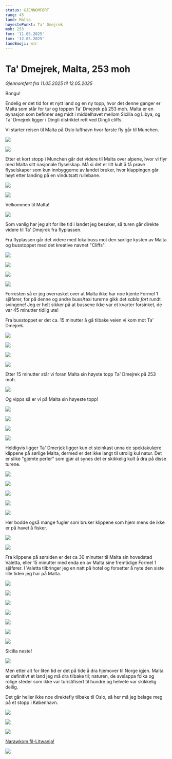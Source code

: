 ```yaml
---
status: GJENNOMFØRT
rang: 45
land: Malta
høyestePunkt: Ta' Dmejrek
moh: 253
fom: '11.05.2025'
tom: '12.05.2025'
landEmoji: 🇲🇹
---
```


# Ta' Dmejrek, Malta, 253 moh

_Gjennomført fra 11.05.2025 til 12.05.2025_

Bongu!

Endelig er det tid for et nytt land og en ny topp, hvor det denne ganger er Malta som står for tur og toppen Ta' Dmejrek på 253 moh. 
Malta er en øynasjon som befinner seg midt i middelhavet mellom Sicilia og Libya, og Ta' Dmejrek ligger i Dingli distriktet rett ved Dingli cliffs.

Vi starter reisen til Malta på Oslo lufthavn hvor første fly går til Munchen.

![](../../assets/45_malta/osl_til_malta/på_bakken_osl.jpg)

![](../../assets/45_malta/osl_til_malta/i_luften_til_munchen.jpg)

Etter et kort stopp i Munchen går det videre til Malta over alpene, hvor vi flyr med Malta sitt nasjonale flyselskap. Må si det er litt kult å få prøve flyselskaper som kun innbyggerne av landet bruker, hvor klappingen går høyt etter landing på en vindutsatt rullebane.

![](../../assets/45_malta/osl_til_malta/på_bakken_munchen.jpg)

![](../../assets/45_malta/osl_til_malta/over_alpene_1.jpg)

Velkommen til Malta!

![](../../assets/45_malta/osl_til_malta/malta_flyplass.jpg)

Som vanlig har jeg alt for lite tid i landet jeg besøker, så turen går direkte videre til Ta' Dmejrek fra flyplassen.

Fra flyplassen går det videre med lokalbuss mot den sørlige kysten av Malta og busstoppet med det kreative navnet "Cliffs".

![](../../assets/45_malta/til_toppen/buss.jpg)

![](../../assets/45_malta/til_toppen/by_til_topp.jpg)

![](../../assets/45_malta/til_toppen/cliffs_busstopp.jpg)

![](../../assets/45_malta/til_toppen/skilt_nær_toppen.jpg)

Forresten så er jeg overrasket over at Malta ikke har noe kjente Formel 1 sjåfører, for på denne og andre buss/taxi turerne gikk det _sabla fort_ rundt svingene! Jeg er helt sikker på at bussene ikke var et kvarter forsinket, de var 45 minutter tidlig ute!

Fra busstoppet er det ca. 15 minutter å gå tilbake veien vi kom mot Ta' Dmejrek.

![](../../assets/45_malta/til_toppen/vei_til_toppen_1.jpg)

![](../../assets/45_malta/til_toppen/vei_til_toppen_2.jpg)

![](../../assets/45_malta/til_toppen/snegler_på_kaktus.jpg)

![](../../assets/45_malta/til_toppen/vei_til_toppen_3.jpg)

Etter 15 minutter står vi foran Malta sin høyste topp Ta' Dmejrek på 253 moh.

![](../../assets/45_malta/toppen/mur_foran_toppen.jpg)

Og vipps så er vi på Malta sin høyeste topp!

![](../../assets/45_malta/toppen/utsikt_1.jpg)

![](../../assets/45_malta/toppen/utsikt_2.jpg)

![](../../assets/45_malta/toppen/utsikt_3.jpg)

![](../../assets/45_malta/toppen/utsikt_4.jpg)

Heldigvis ligger Ta' Dmerjek ligger kun et steinkast unna de spektakulære klippene på sørlige Malta, dermed er det ikke langt til utrolig kul natur. Det er slike "gjemte perler" som gjør at synes det er skikkelig kult å dra på disse turene.

![](../../assets/45_malta/klipper/klipper_høyre_1.jpg)

![](../../assets/45_malta/klipper/klipper_høyre_2.jpg)

![](../../assets/45_malta/klipper/mellom_steiner.jpg)

![](../../assets/45_malta/klipper/utskiktspost.jpg)

![](../../assets/45_malta/klipper/klipper_venstre.jpg)

Her bodde også mange fugler som bruker klippene som hjem mens de ikke er på havet å fisker.

![](../../assets/45_malta/klipper/fuglereder/klippe_med_fuglereder.jpg)

![](../../assets/45_malta/klipper/fuglereder/utsikt_fra_fuglereder.jpg)

Fra klippene på sørsiden er det ca 30 minutter til Malta sin hovedstad Valetta, eller 15 minutter med enda en av Malta sine fremtidige Formel 1 sjåfører. I Valetta tilbringer jeg en natt på hotel og forsetter å nyte den siste lille tiden jeg har på Malta.

![](../../assets/45_malta/valetta/båthavn_med_yachter.jpg)

![](../../assets/45_malta/valetta/hus_med_blomster.jpg)

![](../../assets/45_malta/valetta/kirke_om_natten.jpg)

![](../../assets/45_malta/valetta/gate_i_valetta.jpg)

![](../../assets/45_malta/valetta/båthavn.jpg)

![](../../assets/45_malta/valetta/klipper_mot_valetta.jpg)

![](../../assets/45_malta/valetta/klipper_mot_havet.jpg)

Sicilia neste!

![](../../assets/45_malta/valetta/båt_på_havet.jpg)

Men etter alt for liten tid er det på tide å dra hjemover til Norge igjen. Malta er definitivt et land jeg må dra tilbake til; naturen, de avslappa folka og rolige steder som ikke var turistifisert til hundre og helvete var skikkelig deilig.

Det går heller ikke noe direktefly tilbake til Oslo, så her må jeg belage meg på et stopp i København.

![](../../assets/45_malta/malta_til_osl/på_bakken_malta.jpg)

![](../../assets/45_malta/malta_til_osl/valetta_fra_luften.jpg)

![](../../assets/45_malta/malta_til_osl/fly_i_købehavn.jpg)

[Narawkom fil-Litwanja!](/topper/44_litauen)

![](../../assets/45_malta/malta_til_osl/solnedgang_til_oslo.jpg)